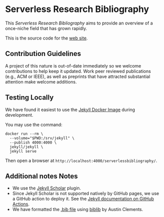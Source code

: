 # Serverless Research Bibliography

This *Serverless Research Bibliography* aims to provide an overview of a once-niche field that has grown rapidly.

This is the source code for the [web site](https://serverlessresearch.github.io/serverlessbibliography/).

## Contribution Guidelines

A project of this nature is out-of-date immediately so we welcome contributions to help keep it updated.
Work peer reviewed publications (e.g., ACM or IEEE), as well as preprints that have attracted substantial attention make welcome additions.

## Testing Locally

We have found it easiest to use the [Jekyll Docker Image](https://hub.docker.com/r/jekyll/jekyll/) during development.

You may use the command:

```
docker run --rm \
  --volume="$PWD:/srv/jekyll" \
  --publish 4000:4000 \
  jekyll/jekyll \
  jekyll serve
```

Then open a browser at `http://localhost:4000/serverlessbibliography/`.

## Additional notes Notes

* We use the [Jekyll Scholar](https://github.com/inukshuk/jekyll-scholar) plugin.
* Since Jekyll Scholar is not supported natively by GitHub pages, we use a GitHub action to deploy it. See the [Jekyll documentation on GitHub Actions](https://jekyllrb.com/docs/continuous-integration/github-actions/).
* We have formatted the [.bib file](_bibliography/references.bib) using [biblib](https://github.com/aclements/biblib) by Austin Clements.
